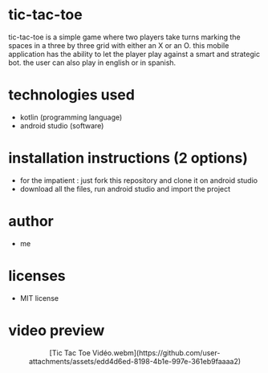 # tic-tac-toe
tic-tac-toe is a simple game where two players take turns marking the spaces in a three by three grid with either an X or an O.
this mobile application has the ability to let the player play against a smart and strategic bot. the user can also play in english or in spanish.

# technologies used
- kotlin (programming language)
- android studio (software)

# installation instructions (2 options)
- for the impatient : just fork this repository and clone it on android studio
- download all the files, run android studio and import the project

# author
- me

# licenses
- MIT license

# video preview
<div align="center">
  [Tic Tac Toe Vidéo.webm](https://github.com/user-attachments/assets/edd4d6ed-8198-4b1e-997e-361eb9faaaa2)
</div>
